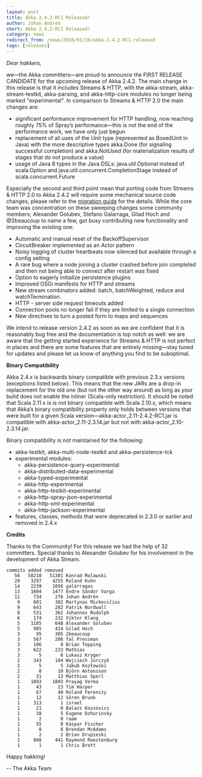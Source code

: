 ```yaml
---
layout: post
title: Akka 2.4.2-RC1 Released!
author: Johan Andrén
short: Akka 2.4.2-RC1 Released!
category: news
redirect_from: /news/2016/01/26/akka-2.4.2-RC1-released
tags: [releases]
---
```

*Dear hakkers,*

we—the Akka committers—are proud to announce the FIRST RELEASE CANDIDATE for the upcoming release of Akka 2.4.2. The main change in this release is that it includes Streams & HTTP, with the akka-stream, akka-stream-testkit, akka-parsing, and akka-http-core modules no longer being marked "experimental". In comparison to Streams & HTTP 2.0 the main changes are:

* significant performance improvement for HTTP handling, now reaching roughly 75% of Spray’s performance—this is not the end of the performance work, we have only just begun
* replacement of all uses of the Unit type (represented as BoxedUnit in Java) with the more descriptive types akka.Done (for signaling successful completion) and akka.NotUsed (for materialization results of stages that do not produce a value)
* usage of Java 8 types in the Java DSLs: java.util.Optional instead of scala.Option and java.util.concurrent.CompletionStage instead of scala.concurrent.Future

Especially the second and third point mean that porting code from Streams & HTTP 2.0 to Akka 2.4.2 will require some mechanical source code changes, please refer to the [migration guide](http://doc.akka.io/docs/akka/2.4.2-RC1/scala/stream/migration-guide-2.0-2.4-scala.html) for the details.
While the core team was concentration on these sweeping changes some community members; Alexander Golubev, Stefano Galarraga, Gilad Hoch and @2beaucoup to name a few, got busy contributing new functionality and improving the existing one:

* Automatic and manual reset of the BackoffSupervisor
* CircuitBreaker implemented as an Actor pattern
* Noisy logging of cluster heartbeats now silenced but available through a config setting
* A rare bug where a node joining a cluster crashed before join completed and then not being able to connect after restart was fixed
* Option to eagerly initialize persistence plugins
* Improved OSGi manifests for HTTP and streams
* New stream combinators added: batch, batchWeighted, reduce and watchTermination. 
* HTTP - server side request timeouts added
* Connection pools no longer fail if they are limited to a single connection
* New directives to turn a posted form to maps and sequences

We intend to release version 2.4.2 as soon as we are confident that it is reasonably bug free and the documentation is top notch as well: we are aware that the getting started experience for Streams & HTTP is not perfect in places and there are some features that are entirely missing—stay tuned for updates and please let us know of anything you find to be suboptimal.

**Binary Compatibility**

Akka 2.4.x is backwards binary compatible with previous 2.3.x versions (exceptions listed below). This means that the new JARs are a drop-in replacement for the old one (but not the other way around) as long as your build does not enable the inliner (Scala-only restriction). It should be noted that Scala 2.11.x is is not binary compatible with Scala 2.10.x, which means that Akka’s binary compatibility property only holds between versions that were built for a given Scala version—akka-actor_2.11-2.4.2-RC1.jar is compatible with akka-actor_2.11-2.3.14.jar but not with akka-actor_2.10-2.3.14.jar.

Binary compatibility is *not* maintained for the following:

* akka-testkit, akka-multi-node-testkit and akka-persistence-tck
* experimental modules:
    * akka-persistence-query-experimental
    * akka-distributed-data-experimental
    * akka-typed-experimental
    * akka-http-experimental
    * akka-http-testkit-experimental
    * akka-http-spray-json-experimental
    * akka-http-xml-experimental
    * akka-http-jackson-experimental
* features, classes, methods that were deprecated in 2.3.0 or earlier and removed in 2.4.x

**Credits**

Thanks to the Community! For this release we had the help of 32 committers. Special thanks to Alexander Golubev for his involvement in the development of Akka Stream.

    commits added removed
       56   58210   51301 Konrad Malawski
       29    3297    4255 Roland Kuhn
       14    2239    1056 galarragas
       13    1604    1477 Endre Sándor Varga
       11     734     276 Johan Andrén
        9     601     382 Martynas Mickevičius
        9     643     202 Patrik Nordwall
        8     531     362 Johannes Rudolph
        6     174     232 Viktor Klang
        5    1185     648 Alexander Golubev
        5     985     414 Gilad Hoch
        3      95     305 2beaucoup
        3     567     206 Tal Pressman
        3     106       8 Brian Topping
        3     622     233 Mathias
        3       5       6 Lukasz Kryger
        2     343     104 Wojciech Jurczyk
        2       5       5 Jakub Kozłowski
        2       8      10 Björn Antonsson
        2      31      13 Matthias Sperl
        1    1893    1893 Prayag Verma
        1      43      23 Tim Harper
        1      67      40 Roland Ferenczy
        1      12      12 Sören Brunk
        1     313       1 israel
        1      21       0 Balazs Kossovics
        1      38       5 Eugene Dzhurinsky
        1       2       0 raam
        1      55       0 Kaspar Fischer
        1       8       8 Brendan McAdams
        1       2       2 Brian Drupieski
        1     808     441 Raymond Roestenburg
        1       1       1 Chris Brett

Happy hakking!

-- The Akka Team